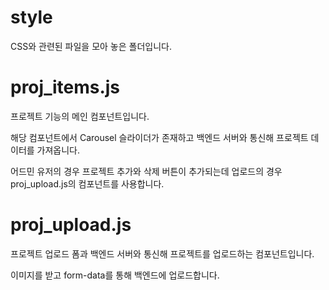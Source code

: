 # style
CSS와 관련된 파일을 모아 놓은 폴더입니다.
# proj_items.js
프로젝트 기능의 메인 컴포넌트입니다.

해당 컴포넌트에서 Carousel 슬라이더가 존재하고 백엔드 서버와 통신해 프로젝트 데이터를 가져옵니다.

어드민 유저의 경우 프로젝트 추가와 삭제 버튼이 추가되는데 업로드의 경우 proj_upload.js의 컴포넌트를 사용합니다.
# proj_upload.js
프로젝트 업로드 폼과 백엔드 서버와 통신해 프로젝트를 업로드하는 컴포넌트입니다.

이미지를 받고 form-data를 통해 백엔드에 업로드합니다.
